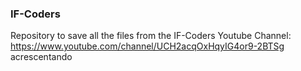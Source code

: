 ### IF-Coders
Repository to save all the files from the IF-Coders Youtube Channel: https://www.youtube.com/channel/UCH2acqOxHqyIG4or9-2BTSg
acrescentando
